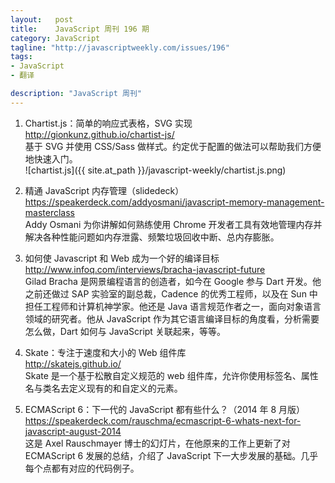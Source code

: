 ```yaml
--- 
layout:   post
title:    JavaScript 周刊 196 期
category: JavaScript
tagline: "http://javascriptweekly.com/issues/196"
tags: 
- JavaScript
- 翻译

description: "JavaScript 周刊"
---
```


1. Chartist.js：简单的响应式表格，SVG 实现  
   <http://gionkunz.github.io/chartist-js/>  
   基于 SVG 并使用 CSS/Sass 做样式。约定优于配置的做法可以帮助我们方便地快速入门。  
   ![chartist.js]({{ site.at_path }}/javascript-weekly/chartist.js.png)

1. 精通 JavaScript 内存管理（slidedeck）  
   <https://speakerdeck.com/addyosmani/javascript-memory-management-masterclass>  
   Addy Osmani 为你讲解如何熟练使用 Chrome 开发者工具有效地管理内存并解决各种性能问题如内存泄露、频繁垃圾回收中断、总内存膨胀。


1. 如何使 Javascript 和 Web 成为一个好的编译目标  
   <http://www.infoq.com/interviews/bracha-javascript-future>  
   Gilad Bracha 是网景编程语言的创造者，如今在 Google 参与 Dart 开发。他之前还做过 SAP 实验室的副总裁，Cadence 的优秀工程师，以及在 Sun 中担任工程师和计算机神学家。他还是 Java 语言规范作者之一，面向对象语言领域的研究者。他从 JavaScript 作为其它语言编译目标的角度看，分析需要怎么做，Dart 如何与 JavaScript 关联起来，等等。

1. Skate：专注于速度和大小的 Web 组件库  
   <http://skatejs.github.io/>  
   Skate 是一个基于松散自定义规范的 web 组件库，允许你使用标签名、属性名与类名去定义现有的和自定义的元素。


1. ECMAScript 6：下一代的 JavaScript 都有些什么？（2014 年 8 月版）  
   <https://speakerdeck.com/rauschma/ecmascript-6-whats-next-for-javascript-august-2014>  
   这是 Axel Rauschmayer 博士的幻灯片，在他原来的工作上更新了对 ECMAScript 6 发展的总结，介绍了 JavaScript 下一大步发展的基础。几乎每个点都有对应的代码例子。
